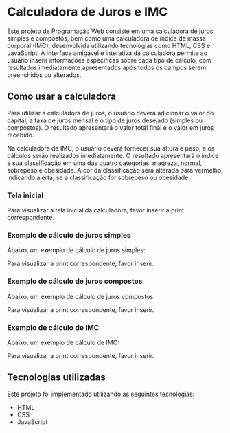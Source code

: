 # Calculadora de Juros e IMC

Este projeto de Programação Web consiste em uma calculadora de juros simples e compostos, bem como uma calculadora de índice de massa corporal (IMC), desenvolvida utilizando tecnologias como HTML, CSS e JavaScript. A interface amigável e interativa da calculadora permite ao usuário inserir informações específicas sobre cada tipo de cálculo, com resultados imediatamente apresentados após todos os campos serem preenchidos ou alterados.

## Como usar a calculadora

Para utilizar a calculadora de juros, o usuário deverá adicionar o valor do capital, a taxa de juros mensal e o tipo de juros desejado (simples ou compostos). O resultado apresentará o valor total final e o valor em juros recebido.

Na calculadora de IMC, o usuário deverá fornecer sua altura e peso, e os cálculos serão realizados imediatamente. O resultado apresentará o índice e sua classificação em uma das quatro categorias: magreza, normal, sobrepeso e obesidade. A cor da classificação será alterada para vermelho, indicando alerta, se a classificação for sobrepeso ou obesidade.

### Tela inicial

Para visualizar a tela inicial da calculadora, favor inserir a print correspondente.

### Exemplo de cálculo de juros simples

Abaixo, um exemplo de cálculo de juros simples:

Para visualizar a print correspondente, favor inserir.

### Exemplo de cálculo de juros compostos

Abaixo, um exemplo de cálculo de juros compostos:

Para visualizar a print correspondente, favor inserir.

### Exemplo de cálculo de IMC

Abaixo, um exemplo de cálculo de IMC:

Para visualizar a print correspondente, favor inserir.

## Tecnologias utilizadas

Este projeto foi implementado utilizando as seguintes tecnologias:

- HTML
- CSS
- JavaScript
